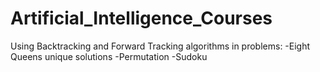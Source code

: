 # Artificial_Intelligence_Courses
Using Backtracking and Forward Tracking algorithms in problems:
-Eight Queens unique solutions
-Permutation
-Sudoku
